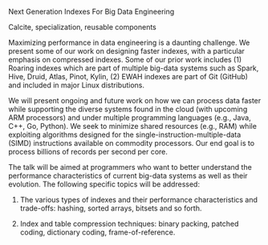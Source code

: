 Next Generation Indexes For Big Data Engineering

Calcite, specialization, reusable components

Maximizing performance in data engineering is a daunting challenge. We present some of our work on designing faster indexes, with a particular emphasis on compressed indexes. Some of our prior work includes (1) Roaring indexes which are part of multiple big-data systems such as Spark, Hive, Druid, Atlas, Pinot, Kylin, (2) EWAH indexes are part of Git (GitHub) and included in major Linux distributions.

We will present ongoing and future work on how we can process data faster while supporting the diverse systems found in the cloud (with upcoming ARM processors) and under multiple programming languages (e.g., Java, C++, Go, Python). We  seek to minimize shared resources (e.g., RAM) while exploiting algorithms designed for the single-instruction-multiple-data (SIMD) instructions available on commodity processors. Our end goal is to process billions of records per second per core.

The talk will be aimed at programmers who want to better understand the performance characteristics of current big-data systems as well as their evolution. The following specific topics will be addressed:

1. The various types of indexes and their performance characteristics and trade-offs: hashing, sorted arrays, bitsets and so forth.

2. Index and table compression techniques: binary packing, patched coding, dictionary coding, frame-of-reference.
